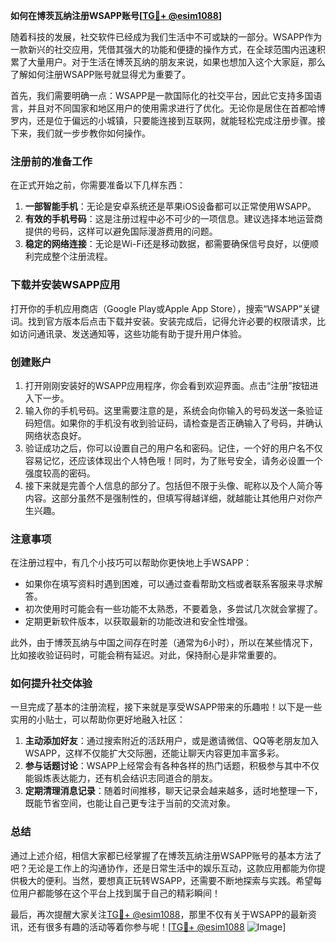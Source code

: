 **如何在博茨瓦纳注册WSAPP账号[[TG💪+ @esim1088](https://t.me/s/esim1088)]**

随着科技的发展，社交软件已经成为我们生活中不可或缺的一部分。WSAPP作为一款新兴的社交应用，凭借其强大的功能和便捷的操作方式，在全球范围内迅速积累了大量用户。对于生活在博茨瓦纳的朋友来说，如果也想加入这个大家庭，那么了解如何注册WSAPP账号就显得尤为重要了。

首先，我们需要明确一点：WSAPP是一款国际化的社交平台，因此它支持多国语言，并且对不同国家和地区用户的使用需求进行了优化。无论你是居住在首都哈博罗内，还是位于偏远的小城镇，只要能连接到互联网，就能轻松完成注册步骤。接下来，我们就一步步教你如何操作。

### 注册前的准备工作

在正式开始之前，你需要准备以下几样东西：

1. **一部智能手机**：无论是安卓系统还是苹果iOS设备都可以正常使用WSAPP。
2. **有效的手机号码**：这是注册过程中必不可少的一项信息。建议选择本地运营商提供的号码，这样可以避免国际漫游费用的问题。
3. **稳定的网络连接**：无论是Wi-Fi还是移动数据，都需要确保信号良好，以便顺利完成整个注册流程。

### 下载并安装WSAPP应用

打开你的手机应用商店（Google Play或Apple App Store），搜索“WSAPP”关键词。找到官方版本后点击下载并安装。安装完成后，记得允许必要的权限请求，比如访问通讯录、发送通知等，这些功能有助于提升用户体验。

### 创建账户

1. 打开刚刚安装好的WSAPP应用程序，你会看到欢迎界面。点击“注册”按钮进入下一步。
2. 输入你的手机号码。这里需要注意的是，系统会向你输入的号码发送一条验证码短信。如果你的手机没有收到验证码，请检查是否正确输入了号码，并确认网络状态良好。
3. 验证成功之后，你可以设置自己的用户名和密码。记住，一个好的用户名不仅容易记忆，还应该体现出个人特色哦！同时，为了账号安全，请务必设置一个强度较高的密码。
4. 接下来就是完善个人信息的部分了。包括但不限于头像、昵称以及个人简介等内容。这部分虽然不是强制性的，但填写得越详细，就越能让其他用户对你产生兴趣。

### 注意事项

在注册过程中，有几个小技巧可以帮助你更快地上手WSAPP：

- 如果你在填写资料时遇到困难，可以通过查看帮助文档或者联系客服来寻求解答。
- 初次使用时可能会有一些功能不太熟悉，不要着急，多尝试几次就会掌握了。
- 定期更新软件版本，以获取最新的功能改进和安全性增强。

此外，由于博茨瓦纳与中国之间存在时差（通常为6小时），所以在某些情况下，比如接收验证码时，可能会稍有延迟。对此，保持耐心是非常重要的。

### 如何提升社交体验

一旦完成了基本的注册流程，接下来就是享受WSAPP带来的乐趣啦！以下是一些实用的小贴士，可以帮助你更好地融入社区：

1. **主动添加好友**：通过搜索附近的活跃用户，或是邀请微信、QQ等老朋友加入WSAPP，这样不仅能扩大交际圈，还能让聊天内容更加丰富多彩。
2. **参与话题讨论**：WSAPP上经常会有各种各样的热门话题，积极参与其中不仅能锻炼表达能力，还有机会结识志同道合的朋友。
3. **定期清理消息记录**：随着时间推移，聊天记录会越来越多，适时地整理一下，既能节省空间，也能让自己更专注于当前的交流对象。

### 总结

通过上述介绍，相信大家都已经掌握了在博茨瓦纳注册WSAPP账号的基本方法了吧？无论是工作上的沟通协作，还是日常生活中的娱乐互动，这款应用都能为你提供极大的便利。当然，要想真正玩转WSAPP，还需要不断地探索与实践。希望每位用户都能够在这个平台上找到属于自己的精彩瞬间！

最后，再次提醒大家关注[TG💪+ @esim1088](https://t.me/s/esim1088)，那里不仅有关于WSAPP的最新资讯，还有很多有趣的活动等着你参与呢！[[TG💪+ @esim1088](https://t.me/s/esim1088) ![Image](https://i.postimg.cc/4NQfJmqS/Snipaste-2025-05-13-00-14-12.png)]
